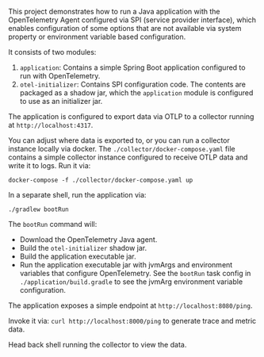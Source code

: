 This project demonstrates how to run a Java application with the OpenTelemetry Agent configured
via SPI (service provider interface), which enables configuration of some options that are not
available via system property or environment variable based configuration.

It consists of two modules:

1. `application`: Contains a simple Spring Boot application configured to run with OpenTelemetry.
2. `otel-initializer`: Contains SPI configuration code. The contents are packaged as a shadow jar, 
which the `application` module is configured to use as an initializer jar.
   
The application is configured to export data via OTLP to a collector running at `http://localhost:4317`.

You can adjust where data is exported to, or you can run a collector instance locally via docker.
The `./collector/docker-compose.yaml` file contains a simple collector instance configured to
receive OTLP data and write it to logs. Run it via:
```
docker-compose -f ./collector/docker-compose.yaml up
```

In a separate shell, run the application via:
```
./gradlew bootRun
```

The `bootRun` command will:
- Download the OpenTelemetry Java agent.
- Build the `otel-initializer` shadow jar.
- Build the application executable jar.
- Run the application executable jar with jvmArgs and environment variables that configure 
  OpenTelemetry. See the `bootRun` task config in `./application/build.gradle` to see the jvmArg
  environment variable configuration.

The application exposes a simple endpoint at `http://localhost:8080/ping`.

Invoke it via: `curl http://localhost:8000/ping` to generate trace and metric data.

Head back shell running the collector to view the data. 

